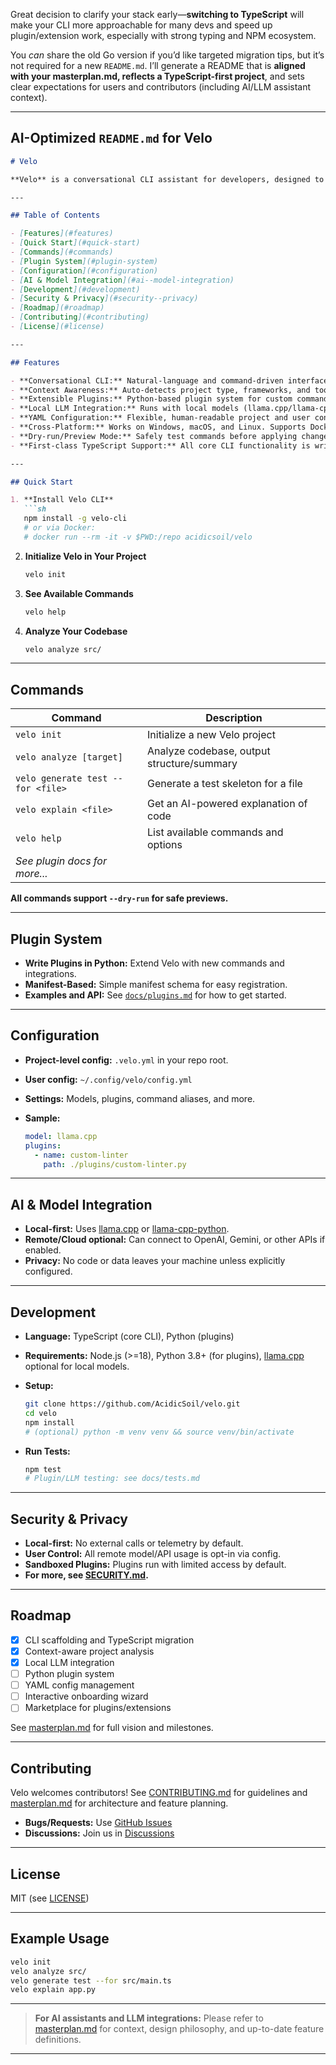 Great decision to clarify your stack early—**switching to TypeScript** will make your CLI more approachable for many devs and speed up plugin/extension work, especially with strong typing and NPM ecosystem.

You *can* share the old Go version if you’d like targeted migration tips, but it’s not required for a new `README.md`. I’ll generate a README that is **aligned with your masterplan.md, reflects a TypeScript-first project**, and sets clear expectations for users and contributors (including AI/LLM assistant context).

---

## AI-Optimized `README.md` for Velo

````markdown
# Velo

**Velo** is a conversational CLI assistant for developers, designed to automate, analyze, and enhance coding workflows using AI and modern language tooling. Powered by a local-first architecture, Velo combines the flexibility of TypeScript with a Python-based plugin system and optional LLM integration.

---

## Table of Contents

- [Features](#features)
- [Quick Start](#quick-start)
- [Commands](#commands)
- [Plugin System](#plugin-system)
- [Configuration](#configuration)
- [AI & Model Integration](#ai--model-integration)
- [Development](#development)
- [Security & Privacy](#security--privacy)
- [Roadmap](#roadmap)
- [Contributing](#contributing)
- [License](#license)

---

## Features

- **Conversational CLI:** Natural-language and command-driven interface for codebase analysis, code generation, and automation.
- **Context Awareness:** Auto-detects project type, frameworks, and tooling.
- **Extensible Plugins:** Python-based plugin system for custom commands and workflows.
- **Local LLM Integration:** Runs with local models (llama.cpp/llama-cpp-python) for private, fast inferencing.
- **YAML Configuration:** Flexible, human-readable project and user config.
- **Cross-Platform:** Works on Windows, macOS, and Linux. Supports Docker.
- **Dry-run/Preview Mode:** Safely test commands before applying changes.
- **First-class TypeScript Support:** All core CLI functionality is written in TypeScript for maintainability and speed.

---

## Quick Start

1. **Install Velo CLI**
   ```sh
   npm install -g velo-cli
   # or via Docker:
   # docker run --rm -it -v $PWD:/repo acidicsoil/velo
````

2. **Initialize Velo in Your Project**

   ```sh
   velo init
   ```

3. **See Available Commands**

   ```sh
   velo help
   ```

4. **Analyze Your Codebase**

   ```sh
   velo analyze src/
   ```

---

## Commands

| Command                           | Description                                |
| --------------------------------- | ------------------------------------------ |
| `velo init`                       | Initialize a new Velo project              |
| `velo analyze [target]`           | Analyze codebase, output structure/summary |
| `velo generate test --for <file>` | Generate a test skeleton for a file        |
| `velo explain <file>`             | Get an AI-powered explanation of code      |
| `velo help`                       | List available commands and options        |
| *See plugin docs for more...*     |                                            |

**All commands support `--dry-run` for safe previews.**

---

## Plugin System

* **Write Plugins in Python:** Extend Velo with new commands and integrations.
* **Manifest-Based:** Simple manifest schema for easy registration.
* **Examples and API:** See [`docs/plugins.md`](docs/plugins.md) for how to get started.

---

## Configuration

* **Project-level config:** `.velo.yml` in your repo root.
* **User config:** `~/.config/velo/config.yml`
* **Settings:** Models, plugins, command aliases, and more.
* **Sample:**

  ```yaml
  model: llama.cpp
  plugins:
    - name: custom-linter
      path: ./plugins/custom-linter.py
  ```

---

## AI & Model Integration

* **Local-first:** Uses [llama.cpp](https://github.com/ggerganov/llama.cpp) or [llama-cpp-python](https://github.com/abetlen/llama-cpp-python).
* **Remote/Cloud optional:** Can connect to OpenAI, Gemini, or other APIs if enabled.
* **Privacy:** No code or data leaves your machine unless explicitly configured.

---

## Development

* **Language:** TypeScript (core CLI), Python (plugins)
* **Requirements:** Node.js (>=18), Python 3.8+ (for plugins), [llama.cpp](https://github.com/ggerganov/llama.cpp) optional for local models.
* **Setup:**

  ```sh
  git clone https://github.com/AcidicSoil/velo.git
  cd velo
  npm install
  # (optional) python -m venv venv && source venv/bin/activate
  ```
* **Run Tests:**

  ```sh
  npm test
  # Plugin/LLM testing: see docs/tests.md
  ```

---

## Security & Privacy

* **Local-first:** No external calls or telemetry by default.
* **User Control:** All remote model/API usage is opt-in via config.
* **Sandboxed Plugins:** Plugins run with limited access by default.
* **For more, see [SECURITY.md](SECURITY.md).**

---

## Roadmap

* [x] CLI scaffolding and TypeScript migration
* [x] Context-aware project analysis
* [x] Local LLM integration
* [ ] Python plugin system
* [ ] YAML config management
* [ ] Interactive onboarding wizard
* [ ] Marketplace for plugins/extensions

See [masterplan.md](masterplan.md) for full vision and milestones.

---

## Contributing

Velo welcomes contributors!
See [CONTRIBUTING.md](CONTRIBUTING.md) for guidelines and [masterplan.md](masterplan.md) for architecture and feature planning.

* **Bugs/Requests:** Use [GitHub Issues](https://github.com/AcidicSoil/velo/issues)
* **Discussions:** Join us in [Discussions](https://github.com/AcidicSoil/velo/discussions)

---

## License

MIT (see [LICENSE](LICENSE))

---

## Example Usage

```sh
velo init
velo analyze src/
velo generate test --for src/main.ts
velo explain app.py
```

---

> **For AI assistants and LLM integrations:**
> Please refer to [masterplan.md](masterplan.md) for context, design philosophy, and up-to-date feature definitions.

---
